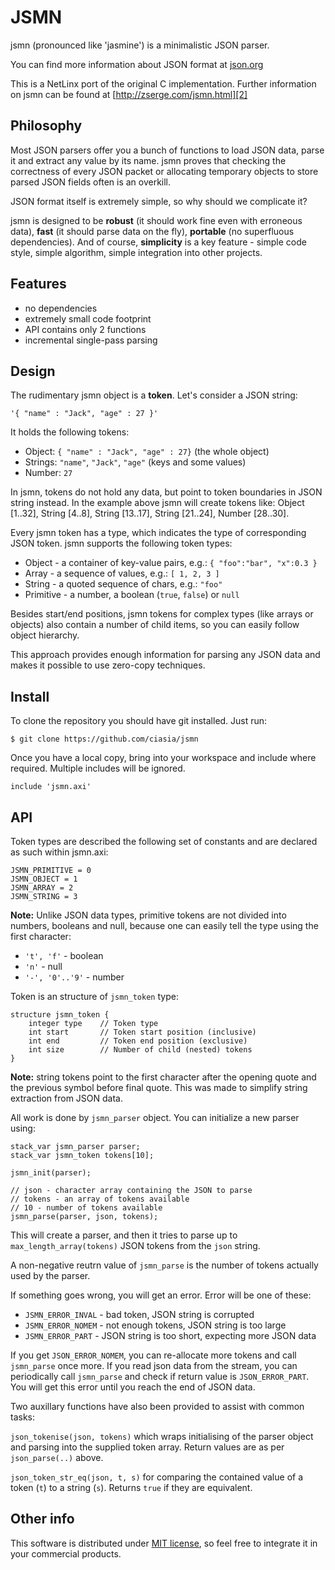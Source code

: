
JSMN
====

jsmn (pronounced like 'jasmine') is a minimalistic JSON parser. 

You can find more information about JSON format at [json.org][1]

This is a NetLinx port of the original C implementation. Further information on jsmn can be found at [http://zserge.com/jsmn.html][2]

Philosophy
----------

Most JSON parsers offer you a bunch of functions to load JSON data, parse it and extract any value by its name. jsmn proves that checking the correctness of every JSON packet or allocating temporary objects to store parsed JSON fields often is an overkill. 

JSON format itself is extremely simple, so why should we complicate it?

jsmn is designed to be  **robust** (it should work fine even with erroneous data), **fast** (it should parse data on the fly), **portable** (no superfluous dependencies). And of course, **simplicity** is a key feature - simple code style, simple algorithm, simple integration into other projects.

Features
--------

* no dependencies
* extremely small code footprint
* API contains only 2 functions
* incremental single-pass parsing

Design
------

The rudimentary jsmn object is a **token**. Let's consider a JSON string:

    '{ "name" : "Jack", "age" : 27 }'

It holds the following tokens:

* Object: `{ "name" : "Jack", "age" : 27}` (the whole object)
* Strings: `"name"`, `"Jack"`, `"age"` (keys and some values)
* Number: `27`

In jsmn, tokens do not hold any data, but point to token boundaries in JSON string instead. In the example above jsmn will create tokens like: Object [1..32], String [4..8], String [13..17], String [21..24], Number [28..30].

Every jsmn token has a type, which indicates the type of corresponding JSON token. jsmn supports the following token types:

* Object - a container of key-value pairs, e.g.:
    `{ "foo":"bar", "x":0.3 }`
* Array - a sequence of values, e.g.:
    `[ 1, 2, 3 ]`
* String - a quoted sequence of chars, e.g.: `"foo"`
* Primitive - a number, a boolean (`true`, `false`) or `null`

Besides start/end positions, jsmn tokens for complex types (like arrays or objects) also contain a number of child items, so you can easily follow object hierarchy.

This approach provides enough information for parsing any JSON data and makes it possible to use zero-copy techniques.

Install
-------

To clone the repository you should have git installed. Just run:

    $ git clone https://github.com/ciasia/jsmn

Once you have a local copy, bring into your workspace and include where required. Multiple includes will be ignored.

    include 'jsmn.axi'


API
---

Token types are described the following set of constants and are declared as such within jsmn.axi:

    JSMN_PRIMITIVE = 0
    JSMN_OBJECT = 1
    JSMN_ARRAY = 2
    JSMN_STRING = 3

**Note:** Unlike JSON data types, primitive tokens are not divided into
numbers, booleans and null, because one can easily tell the type using the
first character:

* `'t', 'f'` - boolean 
* `'n'` - null
* `'-', '0'..'9'` - number

Token is an structure of `jsmn_token` type:

    structure jsmn_token {
        integer type    // Token type
        int start       // Token start position (inclusive)
        int end         // Token end position (exclusive)
        int size        // Number of child (nested) tokens
    }

**Note:** string tokens point to the first character after
the opening quote and the previous symbol before final quote. This was made 
to simplify string extraction from JSON data.

All work is done by `jsmn_parser` object. You can initialize a new parser using:

    stack_var jsmn_parser parser;
    stack_var jsmn_token tokens[10];

    jsmn_init(parser);

    // json - character array containing the JSON to parse
    // tokens - an array of tokens available
    // 10 - number of tokens available
    jsmn_parse(parser, json, tokens);

This will create a parser, and then it tries to parse up to `max_length_array(tokens)` JSON tokens from the `json` string.

A non-negative reutrn value of `jsmn_parse` is the number of tokens actually
used by the parser.

If something goes wrong, you will get an error. Error will be one of these:

* `JSMN_ERROR_INVAL` - bad token, JSON string is corrupted
* `JSMN_ERROR_NOMEM` - not enough tokens, JSON string is too large
* `JSMN_ERROR_PART` - JSON string is too short, expecting more JSON data

If you get `JSON_ERROR_NOMEM`, you can re-allocate more tokens and call
`jsmn_parse` once more.  If you read json data from the stream, you can
periodically call `jsmn_parse` and check if return value is `JSON_ERROR_PART`.
You will get this error until you reach the end of JSON data.

Two auxillary functions have also been provided to assist with common tasks:

`json_tokenise(json, tokens)` which wraps initialising of the parser object and parsing into the supplied token array. Return values are as per `json_parse(..)` above.

`json_token_str_eq(json, t, s)` for comparing the contained value of a token (`t`) to a string (`s`). Returns `true` if they are equivalent.

Other info
----------

This software is distributed under [MIT license](http://www.opensource.org/licenses/mit-license.php), so feel free to integrate it in your commercial products.

[1]: http://www.json.org/
[2]: http://zserge.com/jsmn.html